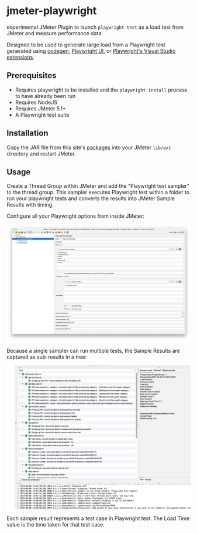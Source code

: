 # jmeter-playwright

experimental JMeter Plugin to launch `playwright test` as a load test from JMeter and measure performance data.

Designed to be used to generate large load from a Playwright test generated using [codegen](https://playwright.dev/docs/codegen), [Playwright UI](https://playwright.dev/docs/test-ui-mode), or [Playwright's Visual Studio extensions](https://playwright.dev/docs/getting-started-vscode).

## Prerequisites

- Requires playwright to be installed and the `playwright install` process to have already been run
- Requires NodeJS
- Requires JMeter 5.1+
- A Playwright test suite

## Installation

Copy the JAR file from this site's [packages](https://github.com/tonybaloney/jmeter-playwright/packages) into your JMeter `lib/ext` directory and restart JMeter.

## Usage

Create a Thread Group within JMeter and add the "Playwright test sampler" to the thread group. This sampler executes Playwright test within a folder to run your playwright tests and converts the results into
JMeter Sample Results with timing. 

Configure all your Playwright options from inside JMeter:

![Working screenshot](docs/screenshots/playwright-test-sampler.png)

Because a single sampler can run multiple tests, the Sample Results are captured as sub-results in a tree:

![Results Graph](docs/screenshots/playwright-results.png)

Each sample result represents a test case in Playwright test. The Load Time value is the time taken for that test case. 
